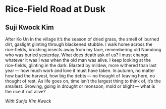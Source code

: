 # Rice-Field Road at Dusk
## Suji Kwock Kim
After Ko Un
In the village it’s the season of dried grass,
the smell of   burned dirt,
gaslight glinting through blackened stubble.
I walk home across the rice-fields,
brushing insects away from my face,
remembering old Namdong who was buried yesterday.
What does death ask of us?
I must change whatever it was I was
when the old man was alive.
I keep looking at the rice-fields, glinting in the dark.
Blasted by mildew, more withered than last year —
how much work and love it must have taken.
In autumn, no matter how bad the harvest,
how big the debts —
no thought of   leaving here, no thought of rest.
As life goes on, time isn’t the largest thing to think of,
it’s the smallest.
Growing, going
in drought or monsoon, mold or blight —
what is the rice if  not alive?


_With Sunja Kim Kwock_